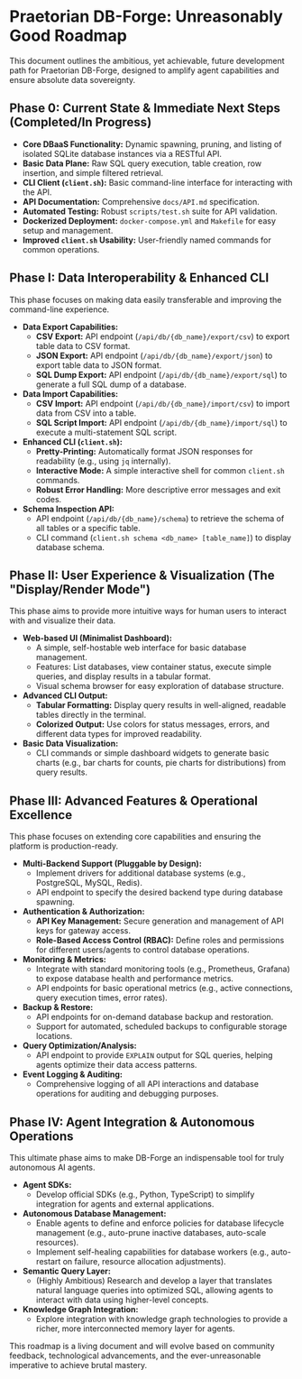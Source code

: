 # Praetorian DB-Forge: Unreasonably Good Roadmap

This document outlines the ambitious, yet achievable, future development path for Praetorian DB-Forge, designed to amplify agent capabilities and ensure absolute data sovereignty.

## Phase 0: Current State & Immediate Next Steps (Completed/In Progress)

*   **Core DBaaS Functionality:** Dynamic spawning, pruning, and listing of isolated SQLite database instances via a RESTful API.
*   **Basic Data Plane:** Raw SQL query execution, table creation, row insertion, and simple filtered retrieval.
*   **CLI Client (`client.sh`):** Basic command-line interface for interacting with the API.
*   **API Documentation:** Comprehensive `docs/API.md` specification.
*   **Automated Testing:** Robust `scripts/test.sh` suite for API validation.
*   **Dockerized Deployment:** `docker-compose.yml` and `Makefile` for easy setup and management.
*   **Improved `client.sh` Usability:** User-friendly named commands for common operations.

## Phase I: Data Interoperability & Enhanced CLI

This phase focuses on making data easily transferable and improving the command-line experience.

*   **Data Export Capabilities:**
    *   **CSV Export:** API endpoint (`/api/db/{db_name}/export/csv`) to export table data to CSV format.
    *   **JSON Export:** API endpoint (`/api/db/{db_name}/export/json`) to export table data to JSON format.
    *   **SQL Dump Export:** API endpoint (`/api/db/{db_name}/export/sql`) to generate a full SQL dump of a database.
*   **Data Import Capabilities:**
    *   **CSV Import:** API endpoint (`/api/db/{db_name}/import/csv`) to import data from CSV into a table.
    *   **SQL Script Import:** API endpoint (`/api/db/{db_name}/import/sql`) to execute a multi-statement SQL script.
*   **Enhanced CLI (`client.sh`):**
    *   **Pretty-Printing:** Automatically format JSON responses for readability (e.g., using `jq` internally).
    *   **Interactive Mode:** A simple interactive shell for common `client.sh` commands.
    *   **Robust Error Handling:** More descriptive error messages and exit codes.
*   **Schema Inspection API:**
    *   API endpoint (`/api/db/{db_name}/schema`) to retrieve the schema of all tables or a specific table.
    *   CLI command (`client.sh schema <db_name> [table_name]`) to display database schema.

## Phase II: User Experience & Visualization (The "Display/Render Mode")

This phase aims to provide more intuitive ways for human users to interact with and visualize their data.

*   **Web-based UI (Minimalist Dashboard):**
    *   A simple, self-hostable web interface for basic database management.
    *   Features: List databases, view container status, execute simple queries, and display results in a tabular format.
    *   Visual schema browser for easy exploration of database structure.
*   **Advanced CLI Output:**
    *   **Tabular Formatting:** Display query results in well-aligned, readable tables directly in the terminal.
    *   **Colorized Output:** Use colors for status messages, errors, and different data types for improved readability.
*   **Basic Data Visualization:**
    *   CLI commands or simple dashboard widgets to generate basic charts (e.g., bar charts for counts, pie charts for distributions) from query results.

## Phase III: Advanced Features & Operational Excellence

This phase focuses on extending core capabilities and ensuring the platform is production-ready.

*   **Multi-Backend Support (Pluggable by Design):**
    *   Implement drivers for additional database systems (e.g., PostgreSQL, MySQL, Redis).
    *   API endpoint to specify the desired backend type during database spawning.
*   **Authentication & Authorization:**
    *   **API Key Management:** Secure generation and management of API keys for gateway access.
    *   **Role-Based Access Control (RBAC):** Define roles and permissions for different users/agents to control database operations.
*   **Monitoring & Metrics:**
    *   Integrate with standard monitoring tools (e.g., Prometheus, Grafana) to expose database health and performance metrics.
    *   API endpoints for basic operational metrics (e.g., active connections, query execution times, error rates).
*   **Backup & Restore:**
    *   API endpoints for on-demand database backup and restoration.
    *   Support for automated, scheduled backups to configurable storage locations.
*   **Query Optimization/Analysis:**
    *   API endpoint to provide `EXPLAIN` output for SQL queries, helping agents optimize their data access patterns.
*   **Event Logging & Auditing:**
    *   Comprehensive logging of all API interactions and database operations for auditing and debugging purposes.

## Phase IV: Agent Integration & Autonomous Operations

This ultimate phase aims to make DB-Forge an indispensable tool for truly autonomous AI agents.

*   **Agent SDKs:**
    *   Develop official SDKs (e.g., Python, TypeScript) to simplify integration for agents and external applications.
*   **Autonomous Database Management:**
    *   Enable agents to define and enforce policies for database lifecycle management (e.g., auto-prune inactive databases, auto-scale resources).
    *   Implement self-healing capabilities for database workers (e.g., auto-restart on failure, resource allocation adjustments).
*   **Semantic Query Layer:**
    *   (Highly Ambitious) Research and develop a layer that translates natural language queries into optimized SQL, allowing agents to interact with data using higher-level concepts.
*   **Knowledge Graph Integration:**
    *   Explore integration with knowledge graph technologies to provide a richer, more interconnected memory layer for agents.

This roadmap is a living document and will evolve based on community feedback, technological advancements, and the ever-unreasonable imperative to achieve brutal mastery.